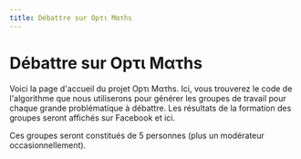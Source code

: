 ```yaml
---
title: Débattre sur Opτι Mατhs
---
```


# Débattre sur Opτι Mατhs

Voici la page d'accueil du projet Opτι Mατhs. Ici, vous trouverez le code de
l'algorithme que nous utiliserons pour générer les groupes de travail pour
chaque grande problématique à débattre. Les résultats de la formation des
groupes seront affichés sur Facebook et ici.

Ces groupes seront constitués de 5 personnes (plus un modérateur occasionnellement).
